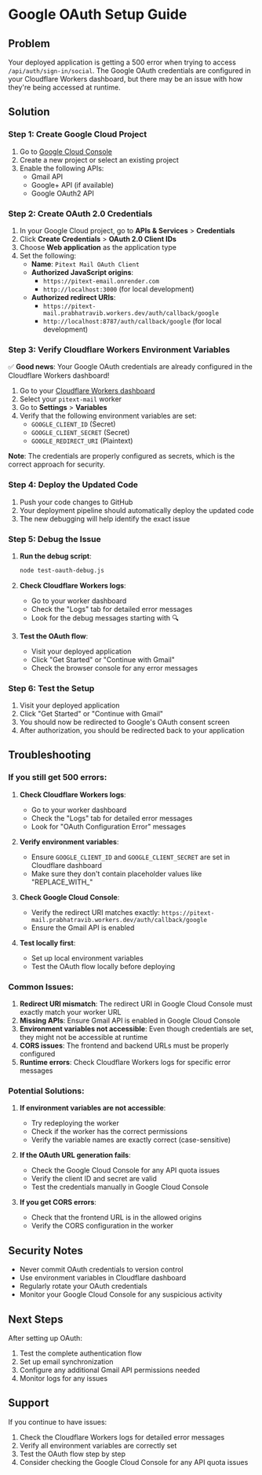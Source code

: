 # Google OAuth Setup Guide

## Problem
Your deployed application is getting a 500 error when trying to access `/api/auth/sign-in/social`. The Google OAuth credentials are configured in your Cloudflare Workers dashboard, but there may be an issue with how they're being accessed at runtime.

## Solution

### Step 1: Create Google Cloud Project

1. Go to [Google Cloud Console](https://console.cloud.google.com/)
2. Create a new project or select an existing project
3. Enable the following APIs:
   - Gmail API
   - Google+ API (if available)
   - Google OAuth2 API

### Step 2: Create OAuth 2.0 Credentials

1. In your Google Cloud project, go to **APIs & Services** > **Credentials**
2. Click **Create Credentials** > **OAuth 2.0 Client IDs**
3. Choose **Web application** as the application type
4. Set the following:
   - **Name**: `Pitext Mail OAuth Client`
   - **Authorized JavaScript origins**: 
     - `https://pitext-email.onrender.com`
     - `http://localhost:3000` (for local development)
   - **Authorized redirect URIs**:
     - `https://pitext-mail.prabhatravib.workers.dev/auth/callback/google`
     - `http://localhost:8787/auth/callback/google` (for local development)

### Step 3: Verify Cloudflare Workers Environment Variables

✅ **Good news**: Your Google OAuth credentials are already configured in the Cloudflare Workers dashboard!

1. Go to your [Cloudflare Workers dashboard](https://dash.cloudflare.com/)
2. Select your `pitext-mail` worker
3. Go to **Settings** > **Variables**
4. Verify that the following environment variables are set:
   - `GOOGLE_CLIENT_ID` (Secret)
   - `GOOGLE_CLIENT_SECRET` (Secret)
   - `GOOGLE_REDIRECT_URI` (Plaintext)

**Note**: The credentials are properly configured as secrets, which is the correct approach for security.

### Step 4: Deploy the Updated Code

1. Push your code changes to GitHub
2. Your deployment pipeline should automatically deploy the updated code
3. The new debugging will help identify the exact issue

### Step 5: Debug the Issue

1. **Run the debug script**:
   ```bash
   node test-oauth-debug.js
   ```

2. **Check Cloudflare Workers logs**:
   - Go to your worker dashboard
   - Check the "Logs" tab for detailed error messages
   - Look for the debug messages starting with 🔍

3. **Test the OAuth flow**:
   - Visit your deployed application
   - Click "Get Started" or "Continue with Gmail"
   - Check the browser console for any error messages

### Step 6: Test the Setup

1. Visit your deployed application
2. Click "Get Started" or "Continue with Gmail"
3. You should now be redirected to Google's OAuth consent screen
4. After authorization, you should be redirected back to your application

## Troubleshooting

### If you still get 500 errors:

1. **Check Cloudflare Workers logs**:
   - Go to your worker dashboard
   - Check the "Logs" tab for detailed error messages
   - Look for "OAuth Configuration Error" messages

2. **Verify environment variables**:
   - Ensure `GOOGLE_CLIENT_ID` and `GOOGLE_CLIENT_SECRET` are set in Cloudflare dashboard
   - Make sure they don't contain placeholder values like "REPLACE_WITH_"

3. **Check Google Cloud Console**:
   - Verify the redirect URI matches exactly: `https://pitext-mail.prabhatravib.workers.dev/auth/callback/google`
   - Ensure the Gmail API is enabled

4. **Test locally first**:
   - Set up local environment variables
   - Test the OAuth flow locally before deploying

### Common Issues:

1. **Redirect URI mismatch**: The redirect URI in Google Cloud Console must exactly match your worker URL
2. **Missing APIs**: Ensure Gmail API is enabled in Google Cloud Console
3. **Environment variables not accessible**: Even though credentials are set, they might not be accessible at runtime
4. **CORS issues**: The frontend and backend URLs must be properly configured
5. **Runtime errors**: Check Cloudflare Workers logs for specific error messages

### Potential Solutions:

1. **If environment variables are not accessible**:
   - Try redeploying the worker
   - Check if the worker has the correct permissions
   - Verify the variable names are exactly correct (case-sensitive)

2. **If the OAuth URL generation fails**:
   - Check the Google Cloud Console for any API quota issues
   - Verify the client ID and secret are valid
   - Test the credentials manually in Google Cloud Console

3. **If you get CORS errors**:
   - Check that the frontend URL is in the allowed origins
   - Verify the CORS configuration in the worker

## Security Notes

- Never commit OAuth credentials to version control
- Use environment variables in Cloudflare dashboard
- Regularly rotate your OAuth credentials
- Monitor your Google Cloud Console for any suspicious activity

## Next Steps

After setting up OAuth:
1. Test the complete authentication flow
2. Set up email synchronization
3. Configure any additional Gmail API permissions needed
4. Monitor logs for any issues

## Support

If you continue to have issues:
1. Check the Cloudflare Workers logs for detailed error messages
2. Verify all environment variables are correctly set
3. Test the OAuth flow step by step
4. Consider checking the Google Cloud Console for any API quota issues 